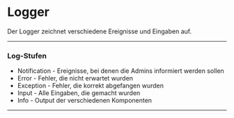 # Logger
Der Logger zeichnet verschiedene Ereignisse und Eingaben auf.

---
### Log-Stufen
- Notification - Ereignisse, bei denen die Admins informiert werden sollen
- Error - Fehler, die nicht erwartet wurden
- Exception - Fehler, die korrekt abgefangen wurden
- Input - Alle Eingaben, die gemacht wurden
- Info - Output der verschiedenen Komponenten

---